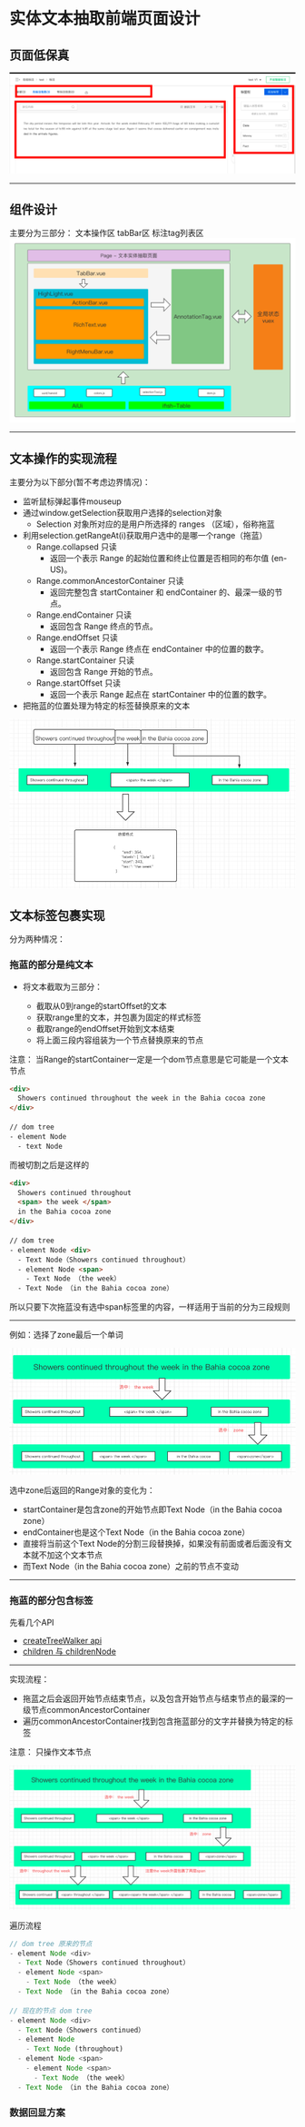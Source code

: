 # 实体文本抽取前端页面设计

## 页面低保真
![页面低保真](./页面原型.png)

---
## 组件设计

主要分为三部分： 文本操作区 tabBar区 标注tag列表区
![页面设计](./实体标注页面组件设计.png)

---
## 文本操作的实现流程

主要分为以下部分(暂不考虑边界情况)：

- 监听鼠标弹起事件mouseup
- 通过window.getSelection获取用户选择的selection对象
    - Selection 对象所对应的是用户所选择的 ranges （区域），俗称拖蓝
- 利用selection.getRangeAt(i)获取用户选中的是哪一个range（拖蓝）
    - Range.collapsed 只读 
      - 返回一个表示 Range 的起始位置和终止位置是否相同的布尔值 (en-US)。
    - Range.commonAncestorContainer 只读
      - 返回完整包含 startContainer 和 endContainer 的、最深一级的节点。
    - Range.endContainer 只读
      - 返回包含 Range 终点的节点。
    - Range.endOffset 只读
      - 返回一个表示 Range 终点在 endContainer 中的位置的数字。
    - Range.startContainer 只读
      - 返回包含 Range 开始的节点。
    - Range.startOffset 只读  
      - 返回一个表示 Range 起点在 startContainer 中的位置的数字。
- 把拖蓝的位置处理为特定的标签替换原来的文本

![文本操作的逻辑](./文本操作的逻辑.png)

## 文本标签包裹实现 

分为两种情况：

### 拖蓝的部分是纯文本

  - 将文本截取为三部分：

      - 截取从0到range的startOffset的文本
      - 获取range里的文本，并包裹为固定的样式标签
      - 截取range的endOffset开始到文本结束
      - 将上面三段内容组装为一个节点替换原来的节点

  注意： 当Range的startContainer一定是一个dom节点意思是它可能是一个文本节点

```html
<div>
  Showers continued throughout the week in the Bahia cocoa zone
</div>

// dom tree
- element Node
  - text Node
```

而被切割之后是这样的
```html
<div>
  Showers continued throughout
  <span> the week </span>
  in the Bahia cocoa zone
</div>

// dom tree
- element Node <div>
  - Text Node（Showers continued throughout）
  - element Node <span> 
    - Text Node （the week）
  - Text Node （in the Bahia cocoa zone）
```

所以只要下次拖蓝没有选中span标签里的内容，一样适用于当前的分为三段规则

---
例如：选择了zone最后一个单词

![为选中标签](./未选中标签.png)

选中zone后返回的Range对象的变化为：
- startContainer是包含zone的开始节点即Text Node（in the Bahia cocoa zone）
- endContainer也是这个Text Node（in the Bahia cocoa zone）
- 直接将当前这个Text Node的分割三段替换掉，如果没有前面或者后面没有文本就不加这个文本节点
- 而Text Node（in the Bahia cocoa zone）之前的节点不变动

---

### 拖蓝的部分包含标签

先看几个API

- [createTreeWalker api](https://developer.mozilla.org/zh-CN/docs/Web/API/Document/createTreeWalker)
- [children 与 childrenNode](https://blog.csdn.net/weixin_40626699/article/details/86148142)

---

实现流程：

- 拖蓝之后会返回开始节点结束节点，以及包含开始节点与结束节点的最深的一级节点commonAncestorContainer
- 遍历commonAncestorContainer找到包含拖蓝部分的文字并替换为特定的标签

注意： 只操作文本节点

![选中了标签](./选中了标签.png)

遍历流程
```js
// dom tree 原来的节点
- element Node <div>
  - Text Node（Showers continued throughout）
  - element Node <span> 
    - Text Node （the week）
  - Text Node （in the Bahia cocoa zone）

// 现在的节点 dom tree 
- element Node <div>
  - Text Node（Showers continued）
  - element Node
    - Text Node (throughout)
  - element Node <span> 
    - element Node <span>
      - Text Node （the week）
  - Text Node （in the Bahia cocoa zone）
```

### 数据回显方案